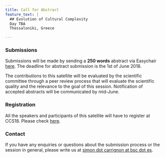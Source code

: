 ```yaml
---
title: Call for Abstract
feature_text: |
  ## Evolution of Cultural Complexity
  Day TBA
  Thessaloniki, Greece 

---
```





### Submissions

Submissions will be made by sending a **250 words** abstract  via Easychair [here](https://easychair.org/conferences/?conf=eec18). The deadline for abstract submission is the 1st of June 2018.

The contributions to this satellite will be evaluated by the scientific committee through a peer review process that will evaluate the scientific quality and the relevance to the goal of this session. Notification of accepted abstracts will be communicated by mid-June.


### Registration

All the speakers and participants of this satellite will have to register at CCS18. Please check [here](http://ccs2018.web.auth.gr).

### Contact

If you have any enquiries or questions about the submission process or the session in general, please write us at [simon dot carrignon at bsc dot es](mailto:simon.carrignon@bsc.es).
